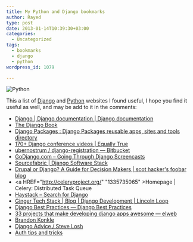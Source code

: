 ```yaml
---
title: My Python and Django bookmarks
author: Rayed
type: post
date: 2013-01-14T10:39:30+03:00
categories:
  - Uncategorized
tags:
  - bookmarks
  - django
  - python
wordpress_id: 1079

---
```

<img src="http://www.python.org/community/logos/python-logo-master-v3-TM-flattened.png" float="right" alt="Python" />

This a list of <a href="http://www.djangoproject.com/">Django</a> and <a href="http://www.python.org/">Python</a> websites I found useful, I hope you find it useful as well, and may be add to it in the comments:

- <a HREF="https://docs.djangoproject.com/en/1.4/" >Django | Django documentation | Django documentation</a>
- <a HREF="http://www.djangobook.com/" >The Django Book</a>
- <a HREF="http://www.djangopackages.com/" >Django Packages : Django Packages reusable apps, sites and tools directory</a>
- <a HREF="http://equallytrue.blogspot.com/2012/05/170-django-conference-videos.html" >170+ Django conference videos | Equally True</a>
- <a HREF="https://bitbucket.org/ubernostrum/django-registration" >ubernostrum / django-registration — Bitbucket</a>
- <a HREF="http://godjango.com/" >GoDjango.com &#8211; Going Through Django Screencasts</a>
- <a HREF="http://www.sourcefabric.org/en/community/blog/139/Django-Software-Stack.htm" >Sourcefabric | Django Software Stack</a>
- <a HREF="http://birdhouse.org/blog/2009/11/11/drupal-or-django/" >Drupal or Django? A Guide for Decision Makers | scot hacker&#39;s foobar blog</a>
- <a HREF="http://celeryproject.org/" "1335735065" >Homepage | Celery: Distributed Task Queue</a>
- <a HREF="http://haystacksearch.org/" >Haystack &#8211; Search for Django</a>
- <a HREF="http://lincolnloop.com/blog/2012/apr/23/ginger-tech-stack/" >Ginger Tech Stack | Blog | Django Development | Lincoln Loop</a>
- <a HREF="http://lincolnloop.com/django-best-practices/" >Django Best Practices — Django Best Practices</a>
- <a HREF="http://elweb.co/programacion/33-projects-that-make-developing-django-apps-awesome/?s=hn" >33 projects that make developing django apps awesome — elweb</a>
- <a HREF="http://konkle.us/blog/2010/6/25/provisioning-a-new-ubuntu-server-for-django" >Brandon Konkle</a>
- <a HREF="http://stevelosh.com/blog/2011/06/django-advice/" >Django Advice / Steve Losh</a>
- <a HREF="http://www.b-list.org/weblog/2007/nov/21/auth/" >Auth tips and tricks</a>


